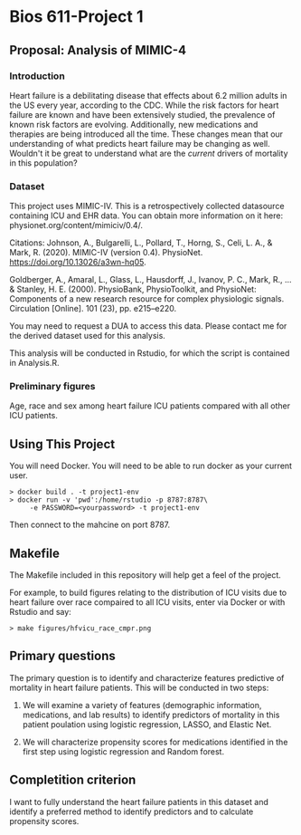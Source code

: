 Bios 611-Project 1
================

Proposal: Analysis of MIMIC-4
-----------------------------

### Introduction
Heart failure is a debilitating disease that effects about 6.2 million adults in the US every year, 
according to the CDC. While the risk factors for heart failure are known and have been extensively 
studied, the prevalence of known risk factors are evolving. Additionally, new medications and therapies 
are being introduced all the time. These changes mean that our understanding of what predicts heart 
failure may be changing as well. Wouldn't it be great to understand what are the *current* drivers 
of mortality in this population? 

### Dataset
This project uses MIMIC-IV. This is a retrospectively collected datasource containing ICU and EHR data. 
You can obtain more information on it here: physionet.org/content/mimiciv/0.4/.

Citations:
Johnson, A., Bulgarelli, L., Pollard, T., Horng, S., Celi, L. A., & Mark, R. (2020). MIMIC-IV (version 0.4). 
PhysioNet. https://doi.org/10.13026/a3wn-hq05.

Goldberger, A., Amaral, L., Glass, L., Hausdorff, J., Ivanov, P. C., Mark, R., ... & Stanley, H. E. (2000). 
PhysioBank, PhysioToolkit, and PhysioNet: Components of a new research resource for complex 
physiologic signals. Circulation [Online]. 101 (23), pp. e215–e220.

You may need to request a DUA to access this data. Please contact me for the derived dataset used for 
this analysis. 

This analysis will be conducted in Rstudio, for which the script is contained in Analysis.R.

### Preliminary figures
Age, race and sex among heart failure ICU patients compared with all other ICU patients.


Using This Project
------------------
You will need Docker. You will need to be able to run docker as your current user.

	> docker build . -t project1-env
	> docker run -v 'pwd':/home/rstudio -p 8787:8787\
		 -e PASSWORD=<yourpassword> -t project1-env

Then connect to the mahcine on port 8787.

Makefile
--------
The Makefile included in this repository will help get a feel of the project. 

For example, to build figures relating to the distribution of ICU visits due to heart failure over 
race compaired to all ICU visits, enter via Docker or with Rstudio and say:

	> make figures/hfvicu_race_cmpr.png

Primary questions
-----------------
The primary question is to identify and characterize features predictive of mortality in heart failure 
patients. This will be conducted in two steps: 

1) We will examine a variety of features (demographic information, medications, and lab results) to 
identify predictors of mortality in this patient poulation using logistic regression, LASSO, 
and Elastic Net.

2) We will characterize propensity scores for medications identified in the first step using logistic 
regression and Random forest. 


Completition criterion
----------------------
I want to fully understand the heart failure patients in this dataset and identify a preferred method 
to identify predictors and to calculate propensity scores.
